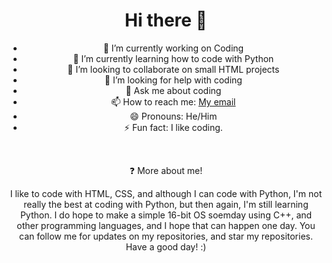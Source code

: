<div align="center">

# Hi there 👋

<!--
**EggOfGlory999/EggOfGlory999** is a ✨ _special_ ✨ repository because its `README.md` (this file) appears on your GitHub profile.--->

- 🔭 I’m currently working on Coding
- 🌱 I’m currently learning how to code with Python
- 👯 I’m looking to collaborate on small HTML projects
- 🤔 I’m looking for help with coding
- 💬 Ask me about coding
- 📫 How to reach me: <a href="mailto:jackson.newman999@gmail.com" target="_blank">My email</a>
- 😄 Pronouns: He/Him
- ⚡ Fun fact: I like coding.
  
<br>
  
  ❓ More about me!
  
  <hl>
  
 I like to code with HTML, CSS, and although I can code with Python, I'm not really the best at coding with Python, but then again, I'm still learning Python.
 I do hope to make a simple 16-bit OS soemday using C++, and other programming languages, and I hope that can happen one day.
 You can follow me for updates on my repositories, and star my repositories.
 Have a good day! :)

</div>
